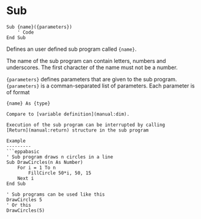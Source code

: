 <!--structure-->
Sub
====

```eppabasic
Sub {name}({parameters})
    ' Code
End Sub
```

Defines an user defined sub program called `{name}`.

The name of the sub program can contain letters, numbers and underscores.
The first character of the name must not be a number.

`{parameters}` defines parameters that are given to the sub program.
`{parameters}` is a comman-separated list of parameters.
Each parameter is of format
```eppabasic
{name} As {type}
```
```
Compare to [variable definition](manual:dim).

Execution of the sub program can be interrupted by calling
[Return](manual:return) structure in the sub program

Example
---------
```eppabasic
' Sub program draws n circles in a line
Sub DrawCircles(n As Number)
    For i = 1 To n
        FillCircle 50*i, 50, 15
    Next i
End Sub

' Sub programs can be used like this
DrawCircles 5
' Or this
DrawCircles(5)
```
